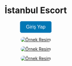 <h1 align="center">İstanbul Escort</h1>

<p align="center">
  <a href="https://blogvakti.com" style="text-decoration: none;">
    <button style="background-color: #0077B5; color: white; border: none; padding: 10px 20px; font-size: 16px; border-radius: 5px; cursor: pointer;">
      Giriş Yap
    </button>
  </a>
</p>

<p align="center">
  <a href="https://blogvakti.com">
    <img src="https://trainingblog.xyz/details/imgnewpage/1.jpg" alt="Örnek Resim" style="border-radius: 10px; max-width: 100%;">
  </a>
</p>
<p align="center">
  <a href="https://blogvakti.com">
    <img src="https://trainingblog.xyz/details/imgnewpage/2.jpg" alt="Örnek Resim" style="border-radius: 10px; max-width: 100%;">
  </a>
</p>
<p align="center">
  <a href="https://blogvakti.com">
    <img src="https://trainingblog.xyz/details/imgnewpage/3.jpg" alt="Örnek Resim" style="border-radius: 10px; max-width: 100%;">
  </a>
</p>
